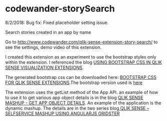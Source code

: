 # codewander-storySearch

8/2/2018: Bug fix: Fixed placeholder setting issue.

Search stories created in an app by name

Go to http://www.codewander.com/qlik-sense-extension-story-search/ to see the settings, demo video of this extension.



I created this extension as an experiment to use the bootstrap styles only within the extension. I referenced the blog <a title="" href="http://qliksite.io/articles/using-bootstrap-css-qliksense-visualization-extensions/" target="_blank" rel="noopener">USING BOOTSTRAP CSS IN QLIK SENSE VISUALIZATION EXTENSIONS</a>.

The generated bootstrap css can be downloaded here: <a title="" href="https://orchilens.sgp1.digitaloceanspaces.com/codewander.com/codewander.com/scoped-bootstrap.css" target="_blank" rel="noopener">BOOTSTRAP CSS FOR QLIK SENSE EXTENSIONS</a>.The bootstrap version used is <a title="" href="https://github.com/twbs/bootstrap#4.1.1" target="_blank" rel="noopener">here</a>

The extension uses the getList method of the App API. an example of how to use it to get various app object details is in the blog <a title="" href="http://www.codewander.com/qlik-sense-mashup-get-app-object-details/" target="_blank" rel="noopener">QLIK SENSE MASHUP - GET APP OBJECT DETAILS</a>. An example of the application is the dynamic mashup. The details are in the two series blog<a title="" href="http://www.codewander.com/qlik-sense-selfservice-mashup-using-angularjs-gridster-part-1-setup-gridster/" target="_blank" rel="noopener"> QLIK SENSE – SELFSERVICE MASHUP USING ANGULARJS GRIDSTER</a>

&nbsp;
